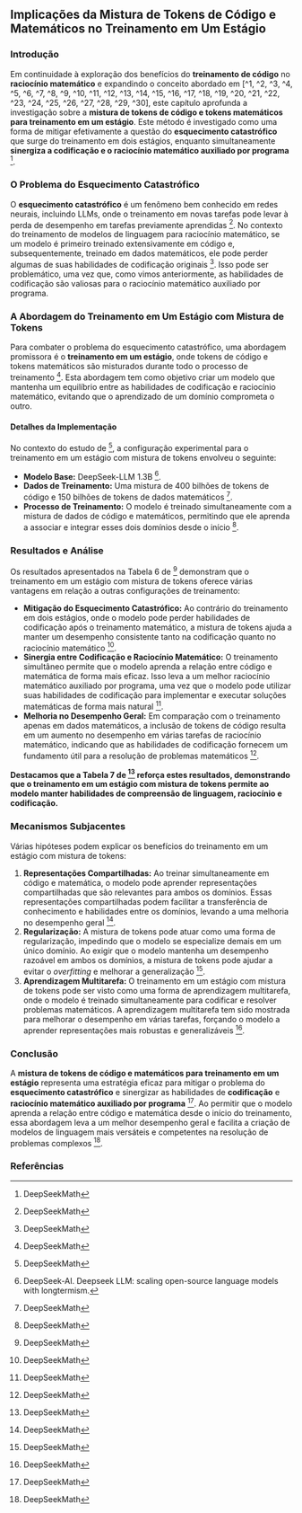 ## Implicações da Mistura de Tokens de Código e Matemáticos no Treinamento em Um Estágio

### Introdução
Em continuidade à exploração dos benefícios do **treinamento de código** no **raciocínio matemático** e expandindo o conceito abordado em [^1, ^2, ^3, ^4, ^5, ^6, ^7, ^8, ^9, ^10, ^11, ^12, ^13, ^14, ^15, ^16, ^17, ^18, ^19, ^20, ^21, ^22, ^23, ^24, ^25, ^26, ^27, ^28, ^29, ^30], este capítulo aprofunda a investigação sobre a **mistura de tokens de código e tokens matemáticos para treinamento em um estágio**. Este método é investigado como uma forma de mitigar efetivamente a questão do **esquecimento catastrófico** que surge do treinamento em dois estágios, enquanto simultaneamente **sinergiza a codificação e o raciocínio matemático auxiliado por programa** [^16].

### O Problema do Esquecimento Catastrófico
O **esquecimento catastrófico** é um fenômeno bem conhecido em redes neurais, incluindo LLMs, onde o treinamento em novas tarefas pode levar à perda de desempenho em tarefas previamente aprendidas [^16]. No contexto do treinamento de modelos de linguagem para raciocínio matemático, se um modelo é primeiro treinado extensivamente em código e, subsequentemente, treinado em dados matemáticos, ele pode perder algumas de suas habilidades de codificação originais [^16]. Isso pode ser problemático, uma vez que, como vimos anteriormente, as habilidades de codificação são valiosas para o raciocínio matemático auxiliado por programa.

### A Abordagem do Treinamento em Um Estágio com Mistura de Tokens
Para combater o problema do esquecimento catastrófico, uma abordagem promissora é o **treinamento em um estágio**, onde tokens de código e tokens matemáticos são misturados durante todo o processo de treinamento [^16]. Esta abordagem tem como objetivo criar um modelo que mantenha um equilíbrio entre as habilidades de codificação e raciocínio matemático, evitando que o aprendizado de um domínio comprometa o outro.

#### Detalhes da Implementação
No contexto do estudo de [^16], a configuração experimental para o treinamento em um estágio com mistura de tokens envolveu o seguinte:

*   **Modelo Base:** DeepSeek-LLM 1.3B [^6].
*   **Dados de Treinamento:** Uma mistura de 400 bilhões de tokens de código e 150 bilhões de tokens de dados matemáticos [^16].
*   **Processo de Treinamento:** O modelo é treinado simultaneamente com a mistura de dados de código e matemáticos, permitindo que ele aprenda a associar e integrar esses dois domínios desde o início [^16].

### Resultados e Análise
Os resultados apresentados na Tabela 6 de [^16] demonstram que o treinamento em um estágio com mistura de tokens oferece várias vantagens em relação a outras configurações de treinamento:

*   **Mitigação do Esquecimento Catastrófico:** Ao contrário do treinamento em dois estágios, onde o modelo pode perder habilidades de codificação após o treinamento matemático, a mistura de tokens ajuda a manter um desempenho consistente tanto na codificação quanto no raciocínio matemático [^16].
*   **Sinergia entre Codificação e Raciocínio Matemático:** O treinamento simultâneo permite que o modelo aprenda a relação entre código e matemática de forma mais eficaz. Isso leva a um melhor raciocínio matemático auxiliado por programa, uma vez que o modelo pode utilizar suas habilidades de codificação para implementar e executar soluções matemáticas de forma mais natural [^16].
*   **Melhoria no Desempenho Geral:** Em comparação com o treinamento apenas em dados matemáticos, a inclusão de tokens de código resulta em um aumento no desempenho em várias tarefas de raciocínio matemático, indicando que as habilidades de codificação fornecem um fundamento útil para a resolução de problemas matemáticos [^16].

**Destacamos que a Tabela 7 de [^16] reforça estes resultados, demonstrando que o treinamento em um estágio com mistura de tokens permite ao modelo manter habilidades de compreensão de linguagem, raciocínio e codificação.**

### Mecanismos Subjacentes
Várias hipóteses podem explicar os benefícios do treinamento em um estágio com mistura de tokens:

1.  **Representações Compartilhadas:** Ao treinar simultaneamente em código e matemática, o modelo pode aprender representações compartilhadas que são relevantes para ambos os domínios. Essas representações compartilhadas podem facilitar a transferência de conhecimento e habilidades entre os domínios, levando a uma melhoria no desempenho geral [^16].
2.  **Regularização:** A mistura de tokens pode atuar como uma forma de regularização, impedindo que o modelo se especialize demais em um único domínio. Ao exigir que o modelo mantenha um desempenho razoável em ambos os domínios, a mistura de tokens pode ajudar a evitar o *overfitting* e melhorar a generalização [^16].
3.  **Aprendizagem Multitarefa:** O treinamento em um estágio com mistura de tokens pode ser visto como uma forma de aprendizagem multitarefa, onde o modelo é treinado simultaneamente para codificar e resolver problemas matemáticos. A aprendizagem multitarefa tem sido mostrada para melhorar o desempenho em várias tarefas, forçando o modelo a aprender representações mais robustas e generalizáveis [^16].

### Conclusão
A **mistura de tokens de código e matemáticos para treinamento em um estágio** representa uma estratégia eficaz para mitigar o problema do **esquecimento catastrófico** e sinergizar as habilidades de **codificação** e **raciocínio matemático auxiliado por programa** [^16]. Ao permitir que o modelo aprenda a relação entre código e matemática desde o início do treinamento, essa abordagem leva a um melhor desempenho geral e facilita a criação de modelos de linguagem mais versáteis e competentes na resolução de problemas complexos [^16].

### Referências
[^1]: Zhihong Shao et al. "DeepSeekMath: Pushing the Limits of Mathematical Reasoning in Open Language Models"
[^2]: Wei et al. (2022). "Chain-of-thought prompting elicits reasoning in large language models."
[^3]: Chen et al. (2022). "Program of thoughts prompting: Disentangling computation from reasoning for numerical reasoning tasks."
[^4]: Gao et al. (2023)
[^5]: Gou et al. (2023)
[^6]: DeepSeek-AI. Deepseek LLM: scaling open-source language models with longtermism.
[^7]: Guo et al., 2024
[^8]: Chen et al., 2021
[^9]: Hendrycks et al., 2021
[^10]: Trinh et al., 2024
[^11]: OpenAI, 2023
[^12]: Anil et al., 2023
[^13]: Joulin et al., 2016
[^14]: Paster et al., 2023
[^15]: Lewkowycz et al., 2022a
[^16]: DeepSeekMath
[^17]: Wei et al., 2023
[^18]: Zhong et al., 2023
[^19]: Hendrycks et al., 2020
[^20]: Suzgun et al., 2022
[^21]: Austin et al., 2021
[^22]: Schulman et al., 2017
[^23]: Yuan et al., 2023a
[^24]: Rafailov et al., 2023
[^25]: Cobbe et al., 2021
[^26]: Jiang et al., 2023
[^27]: Zheng et al., 2021
[^28]: Wenzel et al., 2008
[^29]: Paulson, 2010
[^30]: Ouyang et al., 2022
<!-- END -->